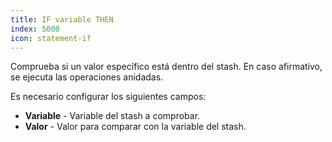 ```yaml
---
title: IF variable THEN
index: 5000
icon: statement-if
---
```


Comprueba si un valor específico está dentro del stash. En caso afirmativo, se ejecuta las operaciones anidadas.

Es necesario configurar los siguientes campos:

- **Variable** - Variable del stash a comprobar.
- **Valor** - Valor para comparar con la variable del stash.